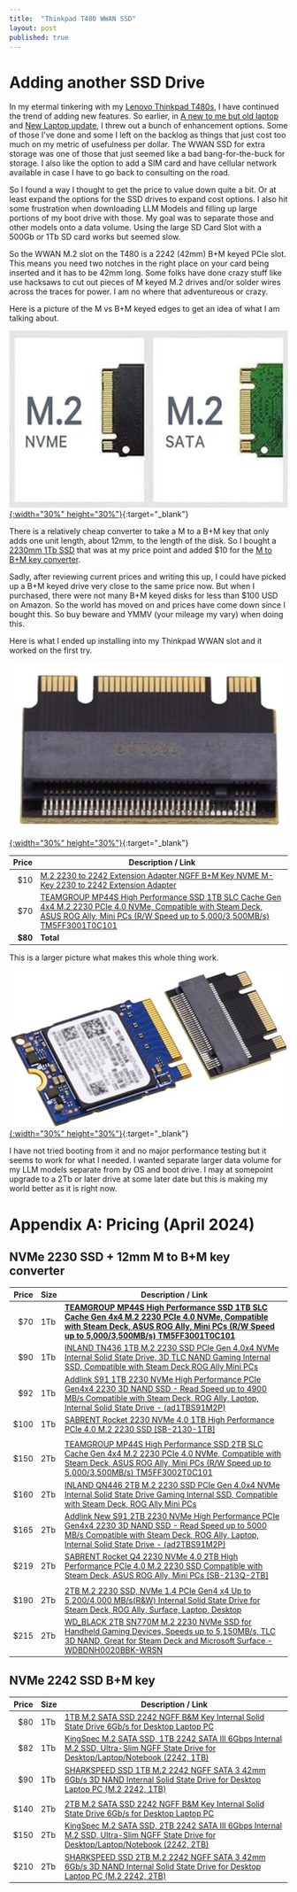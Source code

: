 ```yaml
---
title:  "Thinkpad T480 WWAN SSD"
layout: post
published: true
---
```


# Adding another SSD Drive

In my etermal tinkering with my [Lenovo Thinkpad T480s](https://en.wikipedia.org/wiki/ThinkPad_T_series#T480), I have continued the trend of adding new features. So earlier, in [A new to me but old laptop](/new-but-old-laptop/) and [New Laptop update](/new-laptop-update/), I threw out a bunch of enhancement options. Some of those I've done and some I left on the backlog as things that just cost too much on my metric of usefulness per dollar. The WWAN SSD for extra storage was one of those that just seemed like a bad bang-for-the-buck for storage. I also like the option to add a SIM card and have cellular network available in case I have to go back to consulting on the road.


So I found a way I thought to get the price to value down quite a bit. Or at least expand the options for the SSD drives to expand cost options. I also hit some frustration when downloading LLM Models and filling up large portions of my boot drive with those. My goal was to separate those and other models onto a data volume. Using the large SD Card Slot with a 500Gb or 1Tb SD card works but seemed slow.

So the WWAN M.2 slot on the T480 is a 2242 (42mm) B+M keyed PCIe slot. This means you need two notches in the right place on your card being inserted and it has to be 42mm long. Some folks have done crazy stuff like use hacksaws to cut out pieces of M keyed M.2 drives and/or solder wires across the traces for power. I am no where that adventureous or crazy.

Here is a picture of the M vs B+M keyed edges to get an idea of what I am talking about.

[![M.2 M key versus B+M key](/assets/images/thinkpad-t480-wwan-ssd-m2-slot.png){:width="30%" height="30%"}](/assets/images/thinkpad-t480-wwan-ssd-m2-slot.png){:target="_blank"}

There is a relatively cheap converter to take a M to a B+M key that only adds one unit length, about 12mm, to the length of the disk. So I bought a [2230mm 1Tb SSD](https://amzn.to/3xnGpDt) that was at my price point and added $10 for the [M to B+M key converter](https://amzn.to/3U8C1kF).

Sadly, after reviewing current prices and writing this up, I could have picked up a B+M keyed drive very close to the same price now.  But when I purchased, there were not many B+M keyed disks for less than $100 USD on Amazon. So the world has moved on and prices have come down since I bought this.  So buy beware and YMMV (your mileage my vary) when doing this.

Here is what I ended up installing into my Thinkpad WWAN slot and it worked on the first try.

[![M.2 M key to B+M key converter](/assets/images/thinkpad-t480-m2-m-to-bm.png){:width="30%" height="30%"}](/assets/images/thinkpad-t480-m2-m-to-bm.png){:target="_blank"}

| Price | Description / Link |
| -----:| ------- |
| $10 | [M.2 2230 to 2242 Extension Adapter,NGFF B+M Key NVME M-Key 2230 to 2242 Extension Adapter](https://amzn.to/3U8C1kF) |
| $70 | [TEAMGROUP MP44S High Performance SSD 1TB SLC Cache Gen 4x4 M.2 2230 PCIe 4.0 NVMe, Compatible with Steam Deck, ASUS ROG Ally, Mini PCs (R/W Speed up to 5,000/3,500MB/s) TM5FF3001T0C101](https://amzn.to/3xnGpDt) |
| **$80** | **Total** |

This is a larger picture what makes this whole thing work.

[![M.2 SSD and Converter](/assets/images/thinkpad-t480-wwan-ssd-and-converter.png){:width="30%" height="30%"}](/assets/images/thinkpad-t480-wwan-ssd-and-converter.png){:target="_blank"}

I have not tried booting from it and no major performance testing but it seems to work for what I needed. I wanted separate larger data volume for my LLM models separate from by OS and boot drive. I may at somepoint upgrade to a 2Tb or later drive at some later date but this is making my world better as it is right now.

# Appendix A: Pricing (April 2024)

## NVMe 2230 SSD + 12mm M to B+M key converter

| Price | Size | Description / Link |
| -----:| ---- | ------- |
| $70 | 1Tb | **[TEAMGROUP MP44S High Performance SSD 1TB SLC Cache Gen 4x4 M.2 2230 PCIe 4.0 NVMe, Compatible with Steam Deck, ASUS ROG Ally, Mini PCs (R/W Speed up to 5,000/3,500MB/s) TM5FF3001T0C101](https://amzn.to/3xnGpDt)** |
| $90 | 1Tb | [INLAND TN436 1TB M.2 2230 SSD PCIe Gen 4.0x4 NVMe Internal Solid State Drive, 3D TLC NAND Gaming Internal SSD, Compatible with Steam Deck ROG Ally Mini PCs](https://amzn.to/3vNkhBK) |
| $92 | 1Tb | [Addlink S91 1TB 2230 NVMe High Performance PCIe Gen4x4 2230 3D NAND SSD - Read Speed up to 4900 MB/s Compatible with Steam Deck, ROG Ally, Laptop, Internal Solid State Drive - (ad1TBS91M2P)](https://amzn.to/3PN1L3p) |
| $100 | 1Tb | [SABRENT Rocket 2230 NVMe 4.0 1TB High Performance PCIe 4.0 M.2 2230 SSD [SB-2130-1TB]](https://amzn.to/3U7vvdY) |
| | |
| $150 | 2Tb | [TEAMGROUP MP44S High Performance SSD 2TB SLC Cache Gen 4x4 M.2 2230 PCIe 4.0 NVMe, Compatible with Steam Deck, ASUS ROG Ally, Mini PCs (R/W Speed up to 5,000/3,500MB/s) TM5FF3002T0C101](https://amzn.to/3J8Vknw) |
| $160 | 2Tb | [INLAND QN446 2TB M.2 2230 SSD PCIe Gen 4.0x4 NVMe Internal Solid State Drive Gaming Internal SSD, Compatible with Steam Deck, ROG Ally Mini PCs](https://amzn.to/3PQAnBq) |
| $165 | 2Tb | [Addlink New S91 2TB 2230 NVMe High Performance PCIe Gen4x4 2230 3D NAND SSD - Read Speed up to 5000 MB/s Compatible with Steam Deck, ROG Ally, Laptop, Internal Solid State Drive - (ad2TBS91M2P)](https://amzn.to/3U6DBU8) |
| $219 | 2Tb | [SABRENT Rocket Q4 2230 NVMe 4.0 2TB High Performance PCIe 4.0 M.2 2230 SSD Compatible with Steam Deck, ASUS ROG Ally, Mini PCs [SB-213Q-2TB]](https://amzn.to/3U7vs1M) |
| | |
| $190 | 2Tb | [2TB M.2 2230 SSD, NVMe 1.4 PCIe Gen4 x4 Up to 5,200/4,000 MB/s(R&W) Internal Solid State Drive for Steam Deck, ROG Ally, Surface, Laptop, Desktop](https://amzn.to/3J5vHnF) |
| $215 | 2Tb | [WD_BLACK 2TB SN770M M.2 2230 NVMe SSD for Handheld Gaming Devices, Speeds up to 5,150MB/s, TLC 3D NAND, Great for Steam Deck and Microsoft Surface - WDBDNH0020BBK-WRSN](https://amzn.to/49pByyI) |

## NVMe 2242 SSD B+M key

| Price | Size | Description / Link |
| -----:| ---- | ------- |
| $80 | 1Tb | [1TB M.2 SATA SSD 2242 NGFF B&M Key Internal Solid State Drive 6Gb/s for Desktop Laptop PC](https://amzn.to/443PnlD) |
| $82 | 1Tb | [KingSpec M.2 SATA SSD, 1TB 2242 SATA III 6Gbps Internal M.2 SSD, Ultra-Slim NGFF State Drive for Desktop/Laptop/Notebook (2242, 1TB)](https://amzn.to/3U5OaWn) |
| $90 | 1Tb | [SHARKSPEED SSD 1TB M.2 2242 NGFF SATA 3 42mm 6Gb/s 3D NAND Internal Solid State Drive for Desktop Laptop PC (M.2 2242, 1TB)](https://amzn.to/3vNnXU4) |
| | |
| $140 | 2Tb | [2TB M.2 SATA SSD 2242 NGFF B&M Key Internal Solid State Drive 6Gb/s for Desktop Laptop PC](https://amzn.to/43LAvbi) |
| $150 | 2Tb | [KingSpec M.2 SATA SSD, 2TB 2242 SATA III 6Gbps Internal M.2 SSD, Ultra-Slim NGFF State Drive for Desktop/Laptop/Notebook (2242, 2TB)](https://amzn.to/49tsWai) |
| $210 | 2Tb | [SHARKSPEED SSD 2TB M.2 2242 NGFF SATA 3 42mm 6Gb/s 3D NAND Internal Solid State Drive for Desktop Laptop PC (M.2 2242, 2TB)](https://amzn.to/43PeuIC) |
